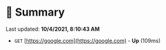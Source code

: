 # 📖 Summary
Last updated: **10/4/2021, 8:10:43 AM**

- `GET` [https://google.com](https://google.com) - **Up** (109ms)
